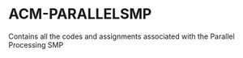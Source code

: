 # ACM-PARALLELSMP
Contains all the codes and assignments associated with the Parallel Processing SMP
